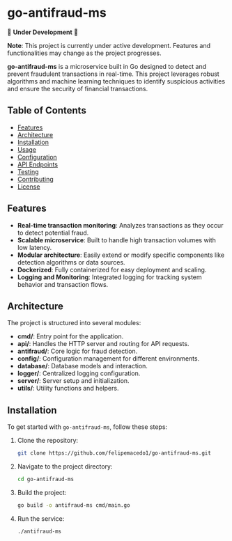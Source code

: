 
# go-antifraud-ms

🚧 **Under Development** 🚧

**Note**: This project is currently under active development. Features and functionalities may change as the project progresses.

**go-antifraud-ms** is a microservice built in Go designed to detect and prevent fraudulent transactions in real-time. This project leverages robust algorithms and machine learning techniques to identify suspicious activities and ensure the security of financial transactions.

## Table of Contents

- [Features](#features)
- [Architecture](#architecture)
- [Installation](#installation)
- [Usage](#usage)
- [Configuration](#configuration)
- [API Endpoints](#api-endpoints)
- [Testing](#testing)
- [Contributing](#contributing)
- [License](#license)

## Features

- **Real-time transaction monitoring**: Analyzes transactions as they occur to detect potential fraud.
- **Scalable microservice**: Built to handle high transaction volumes with low latency.
- **Modular architecture**: Easily extend or modify specific components like detection algorithms or data sources.
- **Dockerized**: Fully containerized for easy deployment and scaling.
- **Logging and Monitoring**: Integrated logging for tracking system behavior and transaction flows.

## Architecture

The project is structured into several modules:

- **cmd/**: Entry point for the application.
- **api/**: Handles the HTTP server and routing for API requests.
- **antifraud/**: Core logic for fraud detection.
- **config/**: Configuration management for different environments.
- **database/**: Database models and interaction.
- **logger/**: Centralized logging configuration.
- **server/**: Server setup and initialization.
- **utils/**: Utility functions and helpers.

## Installation

To get started with `go-antifraud-ms`, follow these steps:

1. Clone the repository:

   ```bash
   git clone https://github.com/felipemacedo1/go-antifraud-ms.git
   ```

2. Navigate to the project directory:

   ```bash
   cd go-antifraud-ms
   ```

3. Build the project:

   ```bash
   go build -o antifraud-ms cmd/main.go
   ```

4. Run the service:

   ```bash
   ./antifraud-ms
   ```
<!--
Alternatively, you can use Docker:

```bash
docker build -t go-antifraud-ms .
docker run -p 8080:8080 go-antifraud-ms
```

## Usage

Once the service is running, you can send API requests to test the antifraud functionalities.

For example, to check a transaction:

```bash
curl -X POST http://localhost:8080/api/v1/transactions/check -d '{"transaction_id":"12345","amount":100.00,"currency":"USD","timestamp":"2024-08-30T12:34:56Z"}'
```

## Configuration

Configuration is handled via environment variables defined in the `.env` file. Key configurations include:

- `DATABASE_HOST`
- `DATABASE_PORT`
- `DATABASE_USER`
- `DATABASE_PASSWORD`
- `DATABASE_NAME`
- `LOG_LEVEL`

## API Endpoints

- **POST /api/v1/transactions/check**: Check a transaction for potential fraud.

## Testing

Unit tests are located in the `tests/` directory. Run tests with:

```bash
go test ./...
```

## Contributing

Contributions are welcome! Please fork this repository and submit a pull request with your changes.

## License

This project is licensed under the MIT License. See the [LICENSE](LICENSE) file for more details.
-->
